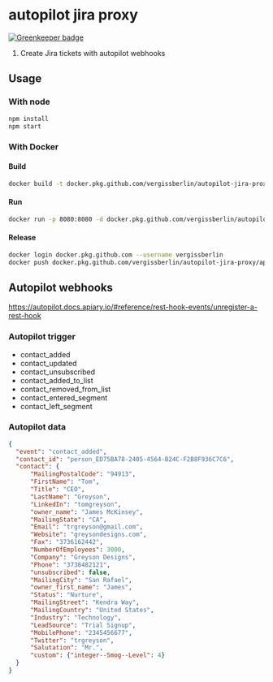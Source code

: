 # autopilot jira proxy

[![Greenkeeper badge](https://badges.greenkeeper.io/vergissberlin/autopilot-jira-proxy.svg)](https://greenkeeper.io/)

1. Create Jira tickets with autopilot webhooks

## Usage

### With node

```bash
npm install
npm start
```

### With Docker

#### Build

```bash
docker build -t docker.pkg.github.com/vergissberlin/autopilot-jira-proxy/api .
```

#### Run

```bash
docker run -p 8080:8080 -d docker.pkg.github.com/vergissberlin/autopilot-jira-proxy/api
```

#### Release

```bash
docker login docker.pkg.github.com --username vergissberlin
docker push docker.pkg.github.com/vergissberlin/autopilot-jira-proxy/api
```

## Autopilot webhooks

https://autopilot.docs.apiary.io/#reference/rest-hook-events/unregister-a-rest-hook

### Autopilot trigger

- contact_added
- contact_updated
- contact_unsubscribed
- contact_added_to_list
- contact_removed_from_list
- contact_entered_segment
- contact_left_segment

### Autopilot data

```json
{
  "event": "contact_added",
  "contact_id": "person_ED75BA78-2405-4564-B24C-F2B8F936C7C6",
  "contact": {
      "MailingPostalCode": "94913",
      "FirstName": "Tom",
      "Title": "CEO",
      "LastName": "Greyson",
      "LinkedIn": "tomgreyson",
      "owner_name": "James McKinsey",
      "MailingState": "CA",
      "Email": "trgreyson@gmail.com",
      "Website": "greysondesigns.com",
      "Fax": "3736162442",
      "NumberOfEmployees": 3000,
      "Company": "Greyson Designs",
      "Phone": "3738482121",
      "unsubscribed": false,
      "MailingCity": "San Rafael",
      "owner_first_name": "James",
      "Status": "Nurture",
      "MailingStreet": "Kendra Way",
      "MailingCountry": "United States",
      "Industry": "Technology",
      "LeadSource": "Trial Signup",
      "MobilePhone": "2345456677",
      "Twitter": "trgreyson",
      "Salutation": "Mr.",
      "custom": {"integer--Smog--Level": 4}
  }
}
```
